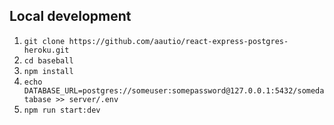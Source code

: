 
## Local development

1. `git clone https://github.com/aautio/react-express-postgres-heroku.git`
2. `cd baseball`
3. `npm install`
4. `echo DATABASE_URL=postgres://someuser:somepassword@127.0.0.1:5432/somedatabase >> server/.env`  
5. `npm run start:dev`


